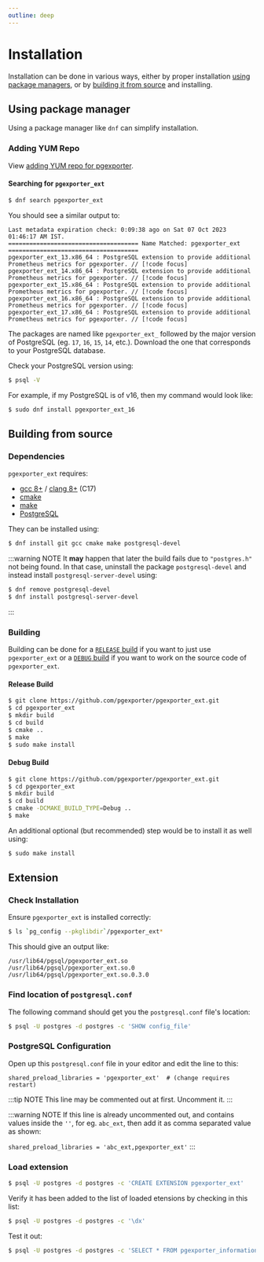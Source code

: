 ```yaml
---
outline: deep
---
```


# Installation

Installation can be done in various ways, either by proper installation [using package managers](#using-package-manager), or by [building it from source](#building-from-source) and installing.

## Using package manager

Using a package manager like `dnf` can simplify installation.

### Adding YUM Repo

View [adding YUM repo for pgexporter](../pgexporter/installation.md#adding-yum-repo).

#### Searching for `pgexporter_ext`

```sh
$ dnf search pgexporter_ext
```

You should see a similar output to:
```
Last metadata expiration check: 0:09:38 ago on Sat 07 Oct 2023 01:46:17 AM IST.
===================================== Name Matched: pgexporter_ext =====================================
pgexporter_ext_13.x86_64 : PostgreSQL extension to provide additional Prometheus metrics for pgexporter. // [!code focus]
pgexporter_ext_14.x86_64 : PostgreSQL extension to provide additional Prometheus metrics for pgexporter. // [!code focus]
pgexporter_ext_15.x86_64 : PostgreSQL extension to provide additional Prometheus metrics for pgexporter. // [!code focus]
pgexporter_ext_16.x86_64 : PostgreSQL extension to provide additional Prometheus metrics for pgexporter. // [!code focus]
pgexporter_ext_17.x86_64 : PostgreSQL extension to provide additional Prometheus metrics for pgexporter. // [!code focus]
```

The packages are named like `pgexporter_ext_` followed by the major version of PostgreSQL (eg. `17`, `16`, `15`, `14`, etc.). Download the one that corresponds to your PostgreSQL database.

Check your PostgreSQL version using:
```sh
$ psql -V
```

For example, if my PostgreSQL is of v16, then my command would look like:
```sh
$ sudo dnf install pgexporter_ext_16
```

## Building from source

### Dependencies

`pgexporter_ext` requires:

- [gcc 8+](https://gcc.gnu.org/) / [clang 8+](https://clang.llvm.org/) (C17)
- [cmake](https://cmake.org/)
- [make](https://www.gnu.org/software/make/)
- [PostgreSQL](https://www.postgresql.org/)

They can be installed using:

```sh
$ dnf install git gcc cmake make postgresql-devel
```

:::warning NOTE
It **may** happen that later the build fails due to `"postgres.h"` not being found. In that case, uninstall the package `postgresql-devel` and instead install `postgresql-server-devel` using:

```sh
$ dnf remove postgresql-devel
$ dnf install postgresql-server-devel
```

:::

### Building

Building can be done for a [`RELEASE` build](#release-build) if you want to just use `pgexporter_ext` or a [`DEBUG` build](#debug-build) if you want to work on the source code of `pgexporter_ext`.

#### Release Build

```sh
$ git clone https://github.com/pgexporter/pgexporter_ext.git
$ cd pgexporter_ext
$ mkdir build
$ cd build
$ cmake ..
$ make
$ sudo make install
```

#### Debug Build

```sh
$ git clone https://github.com/pgexporter/pgexporter_ext.git
$ cd pgexporter_ext
$ mkdir build
$ cd build
$ cmake -DCMAKE_BUILD_TYPE=Debug ..
$ make
```

An additional optional (but recommended) step would be to install it as well using:

```sh
$ sudo make install
```

## Extension

### Check Installation

Ensure `pgexporter_ext` is installed correctly:

```sh
$ ls `pg_config --pkglibdir`/pgexporter_ext*
```

This should give an output like:
```
/usr/lib64/pgsql/pgexporter_ext.so  /usr/lib64/pgsql/pgexporter_ext.so.0  /usr/lib64/pgsql/pgexporter_ext.so.0.3.0
```

### Find location of `postgresql.conf`

The following command should get you the `postgresql.conf` file's location:

```sh
$ psql -U postgres -d postgres -c 'SHOW config_file'
```

### PostgreSQL Configuration

Open up this `postgresql.conf` file in your editor and edit the line to this:

```
shared_preload_libraries = 'pgexporter_ext'  # (change requires restart)
```

:::tip NOTE
This line may be commented out at first. Uncomment it.
:::

:::warning NOTE
If this line is already uncommented out, and contains values inside the `''`, for eg. `abc_ext`, then add it as comma separated value as shown:

`shared_preload_libraries = 'abc_ext,pgexporter_ext'`
:::

### Load extension

```sh
$ psql -U postgres -d postgres -c 'CREATE EXTENSION pgexporter_ext'
```

Verify it has been added to the list of loaded etensions by checking in this list:
```sh
$ psql -U postgres -d postgres -c '\dx'
```

Test it out:
```sh
$ psql -U postgres -d postgres -c 'SELECT * FROM pgexporter_information_ext()'
```
